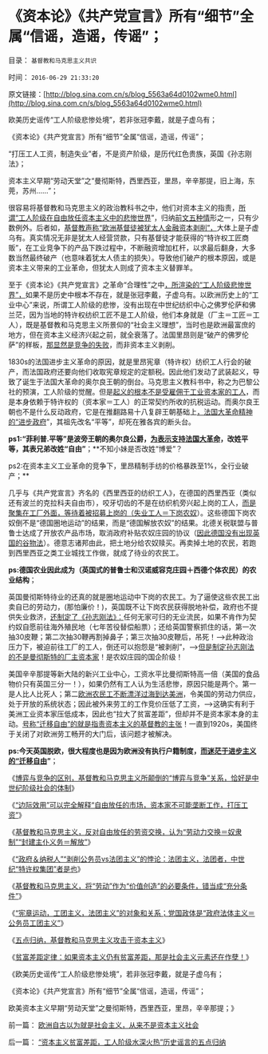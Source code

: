 # 《资本论》《共产党宣言》所有“细节”全属“信谣，造谣，传谣”；

目录： `基督教和马克思主义共识` 

时间： `2016-06-29 21:33:20` 

原文链接：[http://blog.sina.com.cn/s/blog_5563a64d0102wme0.html](http://blog.sina.com.cn/s/blog_5563a64d0102wme0.html)

欧美历史谣传“工人阶级悲惨处境”，若非张冠李戴，就是子虚乌有；

《资本论》《共产党宣言》所有“细节”全属“信谣，造谣，传谣”；

“打压工人工资，制造失业”者，不是资产阶级，是历代红色贵族，英国《孙志刚法》；

资本主义早期“劳动天堂”之“曼彻斯特，西里西亚，里昂，辛辛那提，旧上海，东莞，苏州……”；

很容易将基督教和马克思主义的政治教科书之中，他们对资本主义的指责，[所谓“工人阶级在自由放任资本主义中的悲惨世界](../../../2016/6/12/“不应反悔”是传统道德，“不能反悔”是原罪；.md)”，归纳[前文五种情](../../../2016/6/27/“资本主义贫富差距，工人阶级水深火热”历史谣言的五点归纳.md)形之一，只有少数例外。后者如，[基督教声称“欧洲基督徒被犹太人金融资本剥削”，](../../../2011/8/27/基督教的反犹主义和马克思主义.md)大体上是子虚乌有。真实情况无非是犹太人经营贷款，只有基督徒才能获得的“特许权工匠商贩”，在工业竞争下的产品下跌过程中，不断融资增加杠杆，以求最后翻身，大多数当然最终破产（也意味着犹太人债主的损失）。导致他们破产的根本原因，或是资本主义带来的工业革命，但犹太人则成了资本主义替罪羊。

至于《资本论》《共产党宣言》之革命“合理性”之中[，所渲染的“工人阶级悲惨世界”，](../../../2016/6/15/基督教和马克思主义的概念偷换：宪章运动，不是工人阶级.md)如果不是历史中根本不存在，就是张冠李戴，子虚乌有。以欧洲历史上的“工业中心”来说，所谓工人阶级的悲惨，没有出现在中世纪纺织中心之佛罗伦萨和佛兰茫，因为当地的特许权纺织工匠不是工人阶级，他们本身就是（厂主＝工匠＝工人），既是基督教和马克思主义所景仰的“社会主义理想”，当时也是欧洲最富庶的地方，但在资本主义经济兴起之前，就全衰落了。法国里昂则是“破产的佛罗伦萨”的样板，[那显然是竞争的失败](../../../2016/6/21/博弈与竞争的区别，资本家博弈于工人，与其他资本家竞争；.md)，而非资本主义剥削。

1830s的法国进步主义革命的原因，就是里昂宪章（特许权）纺织工人行会的破产，而法国政府还要向他们收取宪章规定的定额税。因此他们发动了武装起义，导致了诞生于法国大革命的奥尔良王朝的倒台。马克思主义教科书中，称之为巴黎公社的预演，工人阶级的觉醒。但是[起义的根本不是受雇佣于工业资本家的工人](../../../2013/9/22/从宪章运动前后的历史，理解垄断和反垄断的观念，误解，要害；.md)，而是本身依赖于特许权的（资本家＝工人）的正常契约所收的抗税运动。而奥尔良王朝也不是什么反动政府，它是在推翻路易十八复辟王朝基础上[，法国大革命精神的“进步政府](../../../2016/4/28/《旧制度和大革命》最重要的意义：大革命就是旧制度的顽固复辟！.md)”，其祖先改名“平等”，却死在雅各宾的断头台。

**ps1:“菲利普.平等”是波旁王朝的奥尔良公爵，[为表示支持法国大革命](../../../2016/4/27/法国大革命的“自由，平等，博爱”，天使面具下的魔鬼，.md)，改姓平等，其表兄弟改姓“自由”**；**不知小妹是否改姓“博爱”？

ps2:在资本主义工业革命的竞争下，里昂精制手纺的价格暴跌至1%，全行业破产；**

几乎与《共产党宣言》齐名的《西里西亚的纺织工人》，在德国的西里西亚（类似还有波兰的克拉科夫自由市），咬牙切齿的不是在纺织机旁兴起上岗的工人，[而是聚集在工厂外面，等待着被招募上岗的（失业工人＝下岗农奴](../../../2016/6/20/所谓“圈地运动，悲惨世界”夸大其词，角色主谓宾“张冠李戴”；.md)）。这些德国下岗农奴倒不是“德国圈地运动”的结果，而是“德国解放农奴”的结果。北德关税联盟与普鲁士达成了开放农产品市场，取消政府补贴农奴庄园的协议（[因此德国没有出现英国的谷物法](../../../2016/6/19/英国中世纪农奴庄园秩序瓦解，对新生工业社会的逻辑影响；.md)）。德意志诸邦由此，把土地分给农奴赎买。再卖掉土地的农民，若跑到西里西亚之类工业城找工作做，就成了待业的农民工。

**ps:德国农业因此成为（英国式的普鲁士和汉诺威容克庄园＋西德个体农民）的农业结构**；

英国曼彻斯特待业的还真的就是圈地运动中下岗的农民工。为了逼使这些农民工出卖自已的劳动力，(那怕廉价！)，英国既不让下岗农民获得脱地补偿，政府也不提供失业救济，[还制定了《孙志刚法》：](../../../2011/3/30/美英“孙志刚法”和黑奴待遇.md)任何无家可归的无业流民，如果不肯作为契约奴自愿前往海外殖民地（七年苦役替偿船票）；还给英国警察抓住的话，第一次抽30皮鞭；第二次抽30鞭再割掉鼻子；第三次抽30皮鞭后，吊死！——>此种政治压力下，被迫前往工厂的工人，倒还可以抱怨是“被剥削”，——>[但是制定孙志刚法的不是曼彻斯特的厂主资本家](../../../2011/11/26/中世纪农奴庄园的游戏规则.md)！是农奴庄园的国企阶级！

美国辛辛那提等新大陆的新兴工业中心，工资水平比曼彻斯特高一倍（美国的食品物价只有英国三分一！），如果仍然有工人认为生活悲惨，原因只能是两个。第一是人比人比死人；第二[欧洲农民工不断漂洋过海到达美洲](../../../2011/3/17/美国引进农民工政策成负债.md)，令美国的劳动力供应，处于开放的系统状态；因此被外来劳工的工作竞价压低了工资，——>这确实有利于美洲工业资本家压低成本，因此也“拉大了贫富差距”，但却并不是资本家本身的主动。[号称“迁移自由”的就是指责资本主义的基督教的主张](../../../2015/8/19/对“人权之自由”最恶毒的曲解是“迁移自由”.md)！一直到1920s，美国终于关闭了对欧洲劳工畅开的大门后，该问题才被解决。

**ps:今天英国脱欧，很大程度也是因为欧洲没有执行户籍制度，[而迷茫于进步主义的“迁移自由](../../../2014/8/8/美国治下只有户籍制度，没有迁移自由.md)”**；

《[博弈与竞争的区别，基督教和马克思主义所颠倒的“博弈与竞争”关系，恰好是中世纪阶级社会的体制](../../../2016/6/21/博弈与竞争的区别，资本家博弈于工人，与其他资本家竞争；.md)》

《[“边际效用”可以完全解释“自由放任的市场，资本家不可能垄断工作，打压工资”](../../../2016/6/22/自由放任的劳资市场，不能形成“资本家垄断工作，打压工资”.md)》

《[基督教和马克思主义，反对自由放任的劳资交换，认为“劳动力交换＝奴隶制”“封建主仆义务＝解放”](../../../2016/6/23/打压劳动力价格的，不是资本家，而是基督教.md)》

《[“政府＆纳税人”“剥削公务员vs法团主义”的悖论：法团主义，法团者，中世纪“特许权集团”者是也](../../../2016/6/24/资本家和资本主义的贡献，“剥削公务员vs法团主义”的悖论.md)》

《[基督教和马克思主义，将“劳动”作为“价值创造”的必要条件，错当成“充分条件”](../../../2016/6/25/基督教和马克思主义，错误的信仰，颠倒的常识，简单的逻辑；.md)》

《[“宪章运动，工团主义，法团主义”的对象和关系；党国政体是“政府法体主义＝公务员工团主义”](../../../2016/6/26/“宪章运动，工团主义，法团主义”的对象和关系；.md)》

《[五点归纳，基督教和马克思主义攻击于资本主义](../../../2016/6/27/“资本主义贫富差距，工人阶级水深火热”历史谣言的五点归纳.md)》

《[贫富差距定律：如果资本主义仍有贫富差距，那是社会主义元素还在作孽！](../../../2016/6/28/贫富差距定律：社会主义元素还在作孽！.md)》

《欧美历史谣传“工人阶级悲惨处境”，若非张冠李戴，就是子虚乌有；

《资本论》《共产党宣言》所有“细节”全属“信谣，造谣，传谣”；

欧美资本主义早期“劳动天堂”之曼彻斯特，西里西亚，里昂，辛辛那提；》

前一篇： [欧洲自古以为就是社会主义，从来不是资本主义社会](../../../2016/6/30/欧洲自古以为就是社会主义，从来不是资本主义社会.md)

后一篇： [“资本主义贫富差距，工人阶级水深火热”历史谣言的五点归纳](../../../2016/6/27/“资本主义贫富差距，工人阶级水深火热”历史谣言的五点归纳.md)

